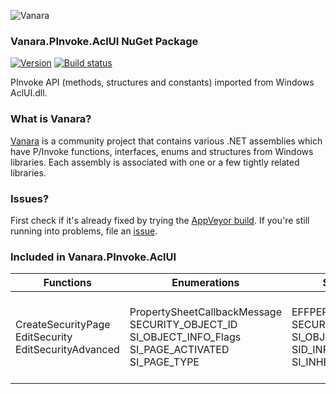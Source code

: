 ﻿![Vanara](https://raw.githubusercontent.com/dahall/Vanara/master/docs/icons/VanaraHeading.png)
### **Vanara.PInvoke.AclUI NuGet Package**
[![Version](https://img.shields.io/nuget/v/Vanara.PInvoke.AclUI?label=NuGet&style=flat-square)](https://github.com/dahall/Vanara/releases)
[![Build status](https://img.shields.io/appveyor/build/dahall/vanara?label=AppVeyor%20build&style=flat-square)](https://ci.appveyor.com/project/dahall/vanara)

PInvoke API (methods, structures and constants) imported from Windows AclUI.dll.

### **What is Vanara?**

[Vanara](https://github.com/dahall/Vanara) is a community project that contains various .NET assemblies which have P/Invoke functions, interfaces, enums and structures from Windows libraries. Each assembly is associated with one or a few tightly related libraries.

### **Issues?**

First check if it's already fixed by trying the [AppVeyor build](https://ci.appveyor.com/nuget/vanara-prerelease).
If you're still running into problems, file an [issue](https://github.com/dahall/Vanara/issues).

### **Included in Vanara.PInvoke.AclUI**

Functions | Enumerations | Structures | Interfaces
--- | --- | --- | ---
CreateSecurityPage EditSecurity EditSecurityAdvanced      | PropertySheetCallbackMessage SECURITY_OBJECT_ID SI_OBJECT_INFO_Flags SI_PAGE_ACTIVATED SI_PAGE_TYPE    | EFFPERM_RESULT_LIST SECURITY_OBJECT SI_OBJECT_INFO SID_INFO SI_ACCESS SI_INHERIT_TYPE   | IEffectivePermission IEffectivePermission2 ISecurityInformation ISecurityInformation2 ISecurityInformation3 ISecurityInformation4 ISecurityObjectTypeInfo 
